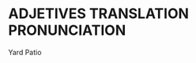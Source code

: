 
# ADJETIVES             TRANSLATION             PRONUNCIATION           

Yard                    Patio                                            